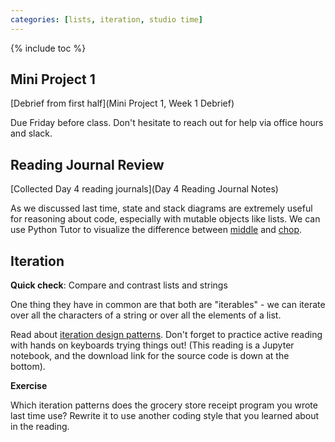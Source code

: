 ```yaml
---
categories: [lists, iteration, studio time]
---
```


{% include toc %}

## Mini Project 1

[Debrief from first half](Mini Project 1, Week 1 Debrief)

Due Friday before class. Don't hesitate to reach out for help via office hours and slack.


## Reading Journal Review

[Collected Day 4 reading journals](Day 4 Reading Journal Notes)

As we discussed last time, state and stack diagrams are extremely useful for reasoning about code, especially with mutable objects like lists. We can use Python Tutor to visualize the difference between 
[middle](http://www.pythontutor.com/visualize.html#code=%23%20Think%20Python%20chapter%2010%20exercise%203%0A%0Adef%20middle%28s%29%3A%0A%20%20%20%20%22%22%22Return%20a%20new%20list%20that%20contains%20all%20but%20the%20first%20and%20last%20elements%20of%20s%22%22%22%0A%20%20%20%20return%20s%5B1%3A-1%5D%0A%0Atest_list%20%3D%20%5B1,2,3,4%5D%0Aresult%20%3D%20middle%28test_list%29%0A%0Aprint%28%22Middle%20returned%3A%20%22,%20result%29%0Aprint%28%22test_list%20is%20now%3A%22,%20test_list%29&cumulative=false&curInstr=0&heapPrimitives=false&mode=display&origin=opt-frontend.js&py=3&rawInputLstJSON=%5B%5D&textReferences=false)
and
[chop](http://www.pythontutor.com/visualize.html#code=%23%20Think%20Python%20chapter%2010%20exercise%204%0A%0Adef%20chop%28s%29%3A%0A%20%20%20%20%22%22%22Modify%20s%20by%20removing%20the%20first%20and%20last%20elements%20and%20return%20None.%22%22%22%0A%20%20%20%20del%20s%5B0%5D%0A%20%20%20%20del%20s%5B-1%5D%0A%20%20%20%20return%20None%0A%0Atest_list%20%3D%20%5B1,2,3,4%5D%0Aresult%20%3D%20chop%28test_list%29%0A%0Aprint%28%22Chop%20returned%3A%20%22,%20result%29%0Aprint%28%22test_list%20is%20now%3A%22,%20test_list%29&cumulative=false&curInstr=0&heapPrimitives=false&mode=display&origin=opt-frontend.js&py=3&rawInputLstJSON=%5B%5D&textReferences=false).



## Iteration

**Quick check**: Compare and contrast lists and strings

One thing they have in common are that both are "iterables" - we can iterate over all the characters of a string or over all the elements of a list.

Read about [iteration design patterns](iteration-patterns). Don't forget to practice active reading with hands on keyboards trying things out! (This reading is a Jupyter notebook, and the download link for the source code is down at the bottom).

**Exercise**

Which iteration patterns does the grocery store receipt program you wrote last time use? Rewrite it to use another coding style that you learned about in the reading.

